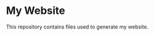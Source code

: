 # My Website
This repository contains files used to generate my website.

<!-- To generate publication File: https://github.com/wowchemy/hugo-academic-cli --> 
